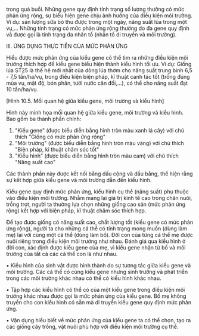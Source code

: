 trong quá buổi. Những gene quy định tính trạng số lượng thường có mức phản ứng rộng, sự biểu hiện gene chịu ảnh hưởng của điều kiện môi trường. Ví dụ: sản lượng sữa bò thu được trong một ngày, năng suất lúa trong một vụ,... Những tính trạng có mức phản ứng rộng thường do đa gene quy định và được gọi là tính trạng đa nhân tố (nhân tố di truyền và môi trường).

III. ỨNG DỤNG THỰC TIỄN CỦA MỨC PHẢN ỨNG

Hiểu được mức phản ứng của kiểu gene có thể tìm ra những điều kiện môi trường thích hợp để kiểu gene biểu hiện thành kiểu hình tối ưu. Ví dụ: Giống lúa ST25 là thế hệ mới nhất của dòng lúa thơm cho năng suất trung bình 6,5 - 7,5 tấn/ha/vụ, trong điều kiện biện pháp, kĩ thuật canh tác tốt (trồng đúng mùa vụ, mật độ, bón phân, tưới nước cân đối,...), có thể cho năng suất đạt 10 tấn/ha/vụ.

[Hình 10.5. Mối quan hệ giữa kiểu gene, môi trường và kiểu hình]

Hình này minh họa mối quan hệ giữa kiểu gene, môi trường và kiểu hình. Bao gồm ba thành phần chính:
1. "Kiểu gene" (được biểu diễn bằng hình tròn màu xanh lá cây) với chú thích "Giống có mức phản ứng rộng"
2. "Môi trường" (được biểu diễn bằng hình tròn màu vàng) với chú thích "Biện pháp, kĩ thuật chăm sóc tốt"
3. "Kiểu hình" (được biểu diễn bằng hình tròn màu cam) với chú thích "Năng suất cao"

Các thành phần này được kết nối bằng dấu cộng và dấu bằng, thể hiện rằng sự kết hợp giữa kiểu gene và môi trường dẫn đến kiểu hình.

Kiểu gene quy định mức phản ứng, kiểu hình cụ thể (năng suất) phụ thuộc vào điều kiện môi trường. Nhằm mang lại giá trị kinh tế cao trong chăn nuôi, trồng trọt, người ta thường lựa chọn những giống cao sản (mức phản ứng rộng) kết hợp với biện pháp, kĩ thuật chăm sóc thích hợp.

Để tạo được giống có năng suất cao, chất lượng tốt (kiểu gene có mức phản ứng rộng), người ta cho những cá thể có tính trạng mong muốn (dùng làm mẹ) lai với cùng một cá thể (dùng làm bố). Đời con của từng cá thể mẹ được nuôi riêng trong điều kiện môi trường như nhau. Đánh giá qua kiểu hình ở đời con, xác định được kiểu gene của mẹ, vì kiểu gene nhận từ bố và môi trường của tất cả các cá thể con là như nhau.

• Kiểu hình của sinh vật được hình thành do sự tương tác giữa kiểu gene và môi trường. Các cá thể có cùng kiểu gene nhưng sinh trưởng và phát triển trong các môi trường khác nhau có thể có kiểu hình khác nhau.

• Tập hợp các kiểu hình có thể có của một kiểu gene trong điều kiện môi trường khác nhau được gọi là mức phản ứng của kiểu gene. Bố mẹ không truyền cho con kiểu hình có sẵn mà di truyền kiểu gene quy định mức phản ứng.

• Vận dụng hiểu biết về mức phản ứng của kiểu gene ta có thể chọn, tạo ra các giống cây trồng, vật nuôi phù hợp với điều kiện môi trường cụ thể.
